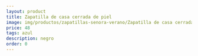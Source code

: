 ```yaml
---
layout: product
title: Zapatilla de casa cerrada de piel 
image: img/productos/zapatillas-senora-verano/Zapatilla de casa cerrada de piel =48 =azul =negro =burdeos - copia.webp
price: 48 
tags: azul 
description: negro 
order: 0
---
```

